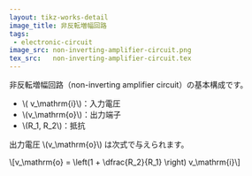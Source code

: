 ```yaml
---
layout: tikz-works-detail
image_title: 非反転増幅回路
tags: 
 - electronic-circuit
image_src: non-inverting-amplifier-circuit.png
tex_src:   non-inverting-amplifier-circuit.tex
---
```


非反転増幅回路（non-inverting amplifier circuit）の基本構成です。

- \\( v_\mathrm{i}\\)：入力電圧
- \\(v_\mathrm{o}\\)：出力端子
- \\(R_1, R_2\\)：抵抗

出力電圧 \\(v_\mathrm{o}\\) は次式で与えられます。

\\[v_\mathrm{o} = \left(1 + \dfrac{R_2}{R_1} \right) v_\mathrm{i}\\]
